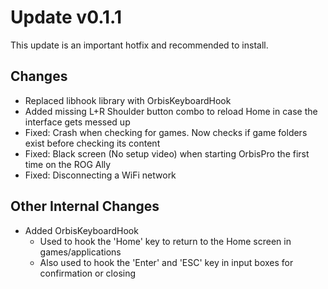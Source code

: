 # Update v0.1.1

This update is an important hotfix and recommended to install.<br>

## Changes
- Replaced libhook library with OrbisKeyboardHook
- Added missing L+R Shoulder button combo to reload Home in case the interface gets messed up
- Fixed: Crash when checking for games. Now checks if game folders exist before checking its content
- Fixed: Black screen (No setup video) when starting OrbisPro the first time on the ROG Ally
- Fixed: Disconnecting a WiFi network

## Other Internal Changes
- Added OrbisKeyboardHook
  - Used to hook the 'Home' key to return to the Home screen in games/applications
  - Also used to hook the 'Enter' and 'ESC' key in input boxes for confirmation or closing
